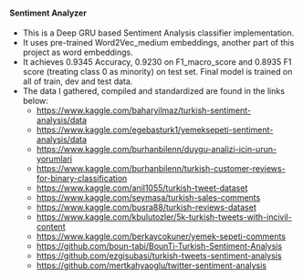 #### Sentiment Analyzer

- This is a Deep GRU based Sentiment Analysis classifier implementation.
- It uses pre-trained Word2Vec_medium embeddings, another part of this project as word embeddings.
- It achieves 0.9345 Accuracy, 0.9230 on F1_macro_score and 0.8935 F1 score (treating class 0 as minority) on test set. Final model is trained on all of train, dev and test data.
- The data I gathered, compiled and standardized are found in the links below:
	- https://www.kaggle.com/baharyilmaz/turkish-sentiment-analysis/data
	- https://www.kaggle.com/egebasturk1/yemeksepeti-sentiment-analysis/data
	- https://www.kaggle.com/burhanbilenn/duygu-analizi-icin-urun-yorumlari
	- https://www.kaggle.com/burhanbilenn/turkish-customer-reviews-for-binary-classification
	- https://www.kaggle.com/anil1055/turkish-tweet-dataset
	- https://www.kaggle.com/seymasa/turkish-sales-comments
	- https://www.kaggle.com/busra88/turkish-reviews-dataset
	- https://www.kaggle.com/kbulutozler/5k-turkish-tweets-with-incivil-content
	- https://www.kaggle.com/berkaycokuner/yemek-sepeti-comments
	- https://github.com/boun-tabi/BounTi-Turkish-Sentiment-Analysis
	- https://github.com/ezgisubasi/turkish-tweets-sentiment-analysis
	- https://github.com/mertkahyaoglu/twitter-sentiment-analysis